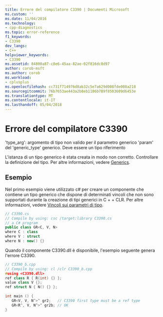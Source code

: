 ```yaml
---
title: Errore del compilatore C3390 | Documenti Microsoft
ms.custom: ''
ms.date: 11/04/2016
ms.technology:
- cpp-diagnostics
ms.topic: error-reference
f1_keywords:
- C3390
dev_langs:
- C++
helpviewer_keywords:
- C3390
ms.assetid: 84800a87-c8e6-45aa-82ae-02f816dc8d97
author: corob-msft
ms.author: corob
ms.workload:
- cplusplus
ms.openlocfilehash: cc731f714976d8ab32c5e7a629d008fde008a218
ms.sourcegitcommit: 76b7653ae443a2b8eb1186b789f8503609d6453e
ms.translationtype: MT
ms.contentlocale: it-IT
ms.lasthandoff: 05/04/2018
---
```

# <a name="compiler-error-c3390"></a>Errore del compilatore C3390
'type_arg': argomento di tipo non valido per il parametro generico 'param' del 'generic_type' generico. Deve essere un tipo riferimento  
  
L'istanza di un tipo generico è stata creata in modo non corretto.  Controllare la definizione del tipo.  Per altre informazioni, vedere [Generics](../../windows/generics-cpp-component-extensions.md).  
  
## <a name="example"></a>Esempio  
Nel primo esempio viene utilizzato c# per creare un componente che contiene un tipo generico che dispone di determinati vincoli che non sono supportati durante la creazione di tipi generici in C + + CLR. Per altre informazioni, vedere [Vincoli sui parametri di tipo](/dotnet/csharp/programming-guide/generics/constraints-on-type-parameters).  
  
```cs  
// C3390.cs  
// Compile by using: csc /target:library C3390.cs  
// a C# program  
public class GR<C, V, N>  
where C : class  
where V : struct  
where N : new() {}  
```  
  
Quando il componente C3390.dll è disponibile, l'esempio seguente genera l'errore C3390.  
  
```cpp  
// C3390_b.cpp  
// Compile by using: cl /clr C3390_b.cpp
#using <C3390.dll>  
ref class R { R(int) {} };  
value class V {};  
ref struct N { N() {} };  
  
int main () {  
   GR<V, V, N^>^ gr2;   // C3390 first type must be a ref type  
   GR<R^, V, N^>^ gr2b; // OK  
}  
```